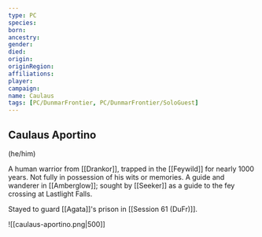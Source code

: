```yaml
---
type: PC
species:
born:
ancestry:
gender:
died:
origin:
originRegion:
affiliations:
player:
campaign:
name: Caulaus
tags: [PC/DunmarFrontier, PC/DunmarFrontier/SoloGuest]
---
```

## Caulaus Aportino 
(he/him)

A human warrior from [[Drankor]], trapped in the [[Feywild]] for nearly 1000 years. Not fully in possession of his wits or memories. A guide and wanderer in [[Amberglow]]; sought by [[Seeker]] as a guide to the fey crossing at Lastlight Falls. 

Stayed to guard [[Agata]]'s prison in [[Session 61 (DuFr)]].


![[caulaus-aportino.png|500]]
